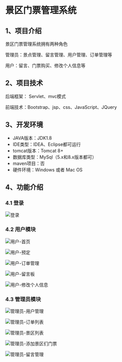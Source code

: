 # 景区门票管理系统



## 1、项目介绍

景区门票管理系统拥有两种角色

管理员：景点管理、留言管理、用户管理、订单管理等

用户：留言、门票购买、修改个人信息等


## 2、项目技术

后端框架： Servlet、mvc模式

前端技术：Bootstrap、jsp、css、JavaScript、JQuery

## 3、开发环境

- JAVA版本：JDK1.8
- IDE类型：IDEA、Eclipse都可运行
- tomcat版本：Tomcat 8+
- 数据库类型：MySql（5.x和8.x版本都可） 
- maven项目：否
- 硬件环境：Windows 或者 Mac OS


## 4、功能介绍

### 4.1 登录

![登录](https://project-images-1256969109.cos.ap-chongqing.myqcloud.com/Typora-Images/202208062138886.jpg)

### 4.2 用户模块

![用户-首页](https://project-images-1256969109.cos.ap-chongqing.myqcloud.com/Typora-Images/202208062139206.jpg)

![用户-预定](https://project-images-1256969109.cos.ap-chongqing.myqcloud.com/Typora-Images/202208062139121.jpg)

![用户-订单管理](https://project-images-1256969109.cos.ap-chongqing.myqcloud.com/Typora-Images/202208062139272.jpeg)

![用户-留言板](https://project-images-1256969109.cos.ap-chongqing.myqcloud.com/Typora-Images/202208062139027.jpg)

![用户-修改个人信息](https://project-images-1256969109.cos.ap-chongqing.myqcloud.com/Typora-Images/202208062139026.jpg)

### 4.3 管理员模块

![管理员-用户管理](https://project-images-1256969109.cos.ap-chongqing.myqcloud.com/Typora-Images/202208062139143.jpg)

![管理员-订单列表](https://project-images-1256969109.cos.ap-chongqing.myqcloud.com/Typora-Images/202208062139580.jpg)

![管理员-景区列表](https://project-images-1256969109.cos.ap-chongqing.myqcloud.com/Typora-Images/202208062139297.jpg)

![管理员-添加景区们门票](https://project-images-1256969109.cos.ap-chongqing.myqcloud.com/Typora-Images/202208062139236.jpg)

![管理员-留言管理](https://project-images-1256969109.cos.ap-chongqing.myqcloud.com/Typora-Images/202208062139585.jpg)


